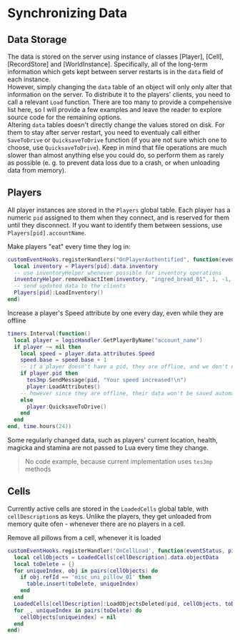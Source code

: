 # Synchronizing Data
## Data Storage
The data is stored on the server using instance of classes [Player], [Cell], [RecordStore] and [WorldInstance]. Specifically, all of the long-term information which gets kept between server restarts is in the `data` field of each instance.  
However, simply changing the `data` table of an object will only only alter that information on the server. To distribute it to the players' clients, you need to call a relevant `Load` function. There are too many to provide a compehensive list here, so I will provide a few examples and leave the reader to explore source code for the remaining options.  
Altering `data` tables doesn't directly change the values stored on disk. For them to stay after server restart, you need to eventualy call either `SaveToDrive` or `QuicksaveToDrive` function (if you are not sure which one to choose, use `QuicksaveToDrive`). Keep in mind that file operations are much slower than almost anything else you could do, so perform them as rarely as possible (e. g. to prevent data loss due to a crash, or when unloading data from memory).

## Players
All player instances are stored in the `Players` global table. Each player has a numeric `pid` assigned to them when they connect, and is reserved for them until they disconnect. If you want to identify them between sessions, use `Players[pid].accountName`.

Make players "eat" every time they log in:
```Lua
customEventHooks.registerHandlers("OnPlayerAuthentified", function(eventStatus, pid)
  local inventory = Players[pid].data.inventory
  -- use inventoryHelper whenever possible for inventory operations
  inventoryHelper.removeExactItem(inventory, "ingred_bread_01", 1, -1, -1, "")
  -- send updated data to the clients
  Players[pid]:LoadInventory()
end)
```

Increase a player's Speed attribute by one every day, even while they are offline
```Lua
timers.Interval(function()
  local player = logicHandler.GetPlayerByName("account_name")
  if player ~= nil then
    local speed = player.data.attributes.Speed
    speed.base = speed.base + 1
    -- if a player doesn't have a pid, they are offline, and we don't need to send any packets
    if player.pid then
      tes3mp.SendMessage(pid, "Your speed increased!\n")
      player:LoadAttributes()
    -- however since they are offline, their data won't be saved automatically on a disconnect, and we need to do it manually
    else
      player:QuicksaveToDrive()
    end
  end
end, time.hours(24))
```

Some regularly changed data, such as players' current location, health, magicka and stamina are not passed to Lua every time they change.
> No code example, because current implementation uses `tes3mp` methods

## Cells
Currently active cells are stored in the `LoadedCells` global table, with `cellDescription`s as keys. Unlike the players, they get unloaded from memory quite ofen - whenever there are no players in a cell.

Remove all pillows from a cell, whenever it is loaded
```Lua
customEventHooks.registerHandler('OnCellLoad', function(eventStatus, pid, cellDescription)
  local cellObjects = LoadedCells[cellDescription].data.objectData
  local toDelete = {}
  for uniqueIndex, obj in pairs(cellObjects) do
    if obj.refId == 'misc_uni_pillow_01' then
      table.insert(toDelete, uniqueIndex)
    end
  end
  LoadedCells[cellDescription]:LoadObjectsDeleted(pid, cellObjects, toDelete, true)
  for _, uniqueIndex in pairs(toDelete) do
    cellObjects[uniqueindex] = nil
  end
end)
```
